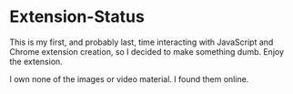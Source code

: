 # Extension-Status

This is my first, and probably last, time interacting with JavaScript and Chrome extension creation, so I decided to make something dumb. Enjoy the extension.

I own none of the images or video material. I found them online.
